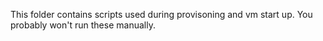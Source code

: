 This folder contains scripts used during provisoning and vm start up.
You probably won't run these manually.
